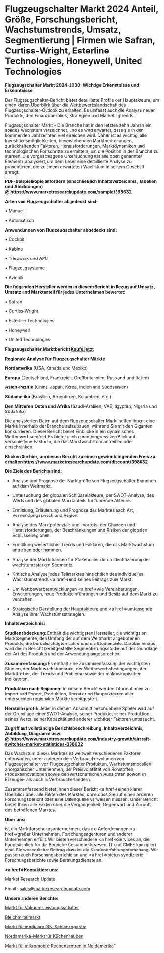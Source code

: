 # Flugzeugschalter Markt 2024 Anteil, Größe, Forschungsbericht, Wachstumstrends, Umsatz, Segmentierung | Firmen wie Safran, Curtiss-Wright, Esterline Technologies, Honeywell, United Technologies

<strong>Flugzeugschalter Markt 2024-2030: Wichtige Erkenntnisse und Erkenntnisse</strong>

Der Flugzeugschalter-Bericht bietet detaillierte Profile der Hauptakteure, um einen klaren Überblick über die Wettbewerbslandschaft des Flugzeugschalter-Outlook zu erhalten. Es umfasst auch die Analyse neuer Produkte, den Finanzüberblick, Strategien und Marketingtrends.

Flugzeugschalter Markt - Die Branche hat in den letzten zehn Jahren ein solides Wachstum verzeichnet, und es wird erwartet, dass sie in den kommenden Jahrzehnten viel erreichen wird. Daher ist es wichtig, alle Investitionsmöglichkeiten, bevorstehenden Marktbedrohungen, zurückhaltenden Faktoren, Herausforderungen, Marktdynamiken und technologischen Fortschritte zu ermitteln, um die Position in der Branche zu stärken. Die vorgeschlagene Untersuchung hat alle oben genannten Elemente analysiert, um dem Leser eine detaillierte Analyse zu präsentieren, die zu einem erwarteten Wachstum in seinem Geschäft anregt.

<strong><b>PDF-Beispielkopie anfordern (einschließlich Inhaltsverzeichnis, Tabellen und Abbildungen) @ </b></strong><strong><a href=https://www.marketresearchupdate.com/sample/398632><strong>https://www.marketresearchupdate.com/sample/398632</u></a></strong></strong>

<strong>Arten von Flugzeugschalter abgedeckt sind:</strong>

• Manuell

• Automatisch

<strong>Anwendungen von Flugzeugschalter abgedeckt sind:</strong>

• Cockpit

• Kabine

• Triebwerk und APU

• Flugzeugsysteme

• Avionik

<strong>Die folgenden Hersteller werden in diesem Bericht in Bezug auf Umsatz, Umsatz und Marktanteil für jedes Unternehmen bewertet:</strong>

• Safran

• Curtiss-Wright

• Esterline Technologies

• Honeywell

• United Technologies

<strong>Flugzeugschalter Marktbericht <a href=https://www.marketresearchupdate.com/buynow/398632>Kaufe jetzt</a></strong>

<strong>Regionale Analyse Für Flugzeugschalter Märkte</strong>

<strong>Nordamerika</strong> (USA, Kanada und Mexiko)

<strong>Europa</strong> (Deutschland, Frankreich, Großbritannien, Russland und Italien)

<strong>Asien-Pazifik</strong> (China, Japan, Korea, Indien und Südostasien)

<strong>Südamerika</strong> (Brasilien, Argentinien, Kolumbien, etc.)

<strong>Den Mittleren</strong> <strong>Osten und Afrika</strong> (Saudi-Arabien, VAE, ägypten, Nigeria und Südafrika)

Die analysierten Daten auf dem Flugzeugschalter Markt helfen Ihnen, eine Marke innerhalb der Branche aufzubauen, während Sie mit den Giganten konkurrieren. Dieser Bericht bietet Einblicke in ein dynamisches Wettbewerbsumfeld. Es bietet auch einen progressiven Blick auf verschiedene Faktoren, die das Marktwachstum antreiben oder einschränken.

<strong>Klicken Sie hier, um diesen Bericht zu einem gewinnbringenden Preis zu erhalten
</strong><strong><a href=https://www.marketresearchupdate.com/discount/398632>https://www.marketresearchupdate.com/discount/398632</b></u></strong></a>

<strong>Die Ziele des Berichts sind:</strong>

- Analyse und Prognose der Marktgröße von Flugzeugschalter Branchen auf dem Weltmarkt.

- Untersuchung der globalen Schlüsselakteure, der SWOT-Analyse, des Werts und des globalen Marktanteils für führende Akteure.

- Ermittlung, Erläuterung und Prognose des Marktes nach Art, Verwendungszweck und Region.

- Analyse des Marktpotenzials und -vorteils, der Chancen und Herausforderungen, der Beschränkungen und Risiken der globalen Schlüsselregionen.

- Ermittlung wesentlicher Trends und Faktoren, die das Marktwachstum antreiben oder hemmen.

- Analyse der Marktchancen für Stakeholder durch Identifizierung der wachstumsstarken Segmente.

- Kritische Analyse jedes Teilmarktes hinsichtlich des individuellen Wachstumstrends <a href=>und</a> seines Beitrags zum Markt.

- Um Wettbewerbsentwicklungen <a href=>wie</a> Vereinbarungen, Erweiterungen, neue Produkteinführungen und Besitz auf dem Markt zu verstehen.

- Strategische Darstellung der Hauptakteure und <a href=>umfas</a>sende Analyse ihrer Wachstumsstrategien.

<strong>Inhaltsverzeichnis:</strong>

<strong>Studienabdeckung:</strong> Enthält die wichtigsten Hersteller, die wichtigsten Marktsegmente, den Umfang der auf dem Weltmarkt angebotenen Produkte, die berücksichtigten Jahre und die Studienziele. Darüber hinaus wird die im Bericht bereitgestellte Segmentierungsstudie auf der Grundlage der Art des Produkts und der Anwendung angesprochen.

<strong>Zusammenfassung:</strong> Es enthält eine Zusammenfassung der wichtigsten Studien, der Marktwachstumsrate, der Wettbewerbsbedingungen, der Markttreiber, der Trends und Probleme sowie der makroskopischen Indikatoren.

<strong>Produktion nach Regionen:</strong> In diesem Bericht werden Informationen zu Import und Export, Produktion, Umsatz und Hauptakteuren aller untersuchten regionalen Märkte bereitgestellt.

<strong>Herstellerprofil:</strong> Jeder in diesem Abschnitt beschriebene Spieler wird auf der Grundlage einer SWOT-Analyse, seiner Produkte, seiner Produktion, seines Werts, seiner Kapazität und anderer wichtiger Faktoren untersucht.

<strong><b>Zugriff auf vollständige Berichtsbeschreibung, Inhaltsverzeichnis, Abbildung, Diagramm usw. @ </b></strong><strong><a href=https://www.marketresearchupdate.com/industry-growth/aircraft-switches-market-statistices-398632>https://www.marketresearchupdate.com/industry-growth/aircraft-switches-market-statistices-398632</a></strong>

Das Wachstum dieses Marktes ist weltweit verschiedenen Faktoren unterworfen, unter anderem dem Verbrauchervolumen von Flugzeugschalter von Flugzeugschalter Produkten, Wachstumsmodellen anorganischer Unternehmen, der Preisvolatilität von Rohstoffen, Produktinnovationen sowie den wirtschaftlichen Aussichten sowohl in Erzeuger- als auch in Verbraucherländern.

Zusammenfassend bietet Ihnen dieser Bericht <a href=>einen</a> klaren Überblick über alle Fakten des Marktes, ohne dass Sie auf einen anderen Forschungsbericht oder eine Datenquelle verweisen müssen. Unser Bericht bietet Ihnen alle Fakten über die Vergangenheit, Gegenwart und Zukunft des betroffenen Marktes.

<strong>Über uns:</strong>

 ist ein Marktforschungsunternehmen, das die Anforderungen <a href=>großer</a> Unternehmen, Forschungsagenturen und anderer Unternehmen erfüllt. Wir bieten verschiedene <a href=>Services</a> an, die hauptsächlich für die Bereiche Gesundheitswesen, IT und CMFE konzipiert sind. Ein wesentlicher Beitrag dazu ist die Kundenerfahrungsforschung. Wir passen auch Forschungsberichte an und <a href=>bieten</a> syndizierte Forschungsberichte sowie Beratungsdienste an.

<strong><a href=>Kontaktiere uns:</a></strong>

Market Research Update

Email : sales@marketresearchupdate.com

<strong>Unsere anderen Berichte:</strong>

<a href=https://www.linkedin.com/pulse/vacuum-circuit-breakers-market-analysis-understanding>Markt für Vakuum-Leistungsschalter</a>

<a href=https://www.linkedin.com/pulse/bleach-market-report-2023-top-company-trends>Bleichmittelmarkt</a>

<a href=https://www.linkedin.com/pulse/din-rail-modular-devices-market-outlooks-2023>Markt für modulare DIN-Schienengeräte</a>

<a href=https://www.linkedin.com/pulse/north-america-kitchen-hood-market-2023-huge-business-opportunities>Nordamerika-Markt für Küchenhauben</a>

<a href=https://www.linkedin.com/pulse/north-america-micro-mobile-data-centrer-market>Markt für mikromobile Rechenzentren in Nordamerika</a>"
